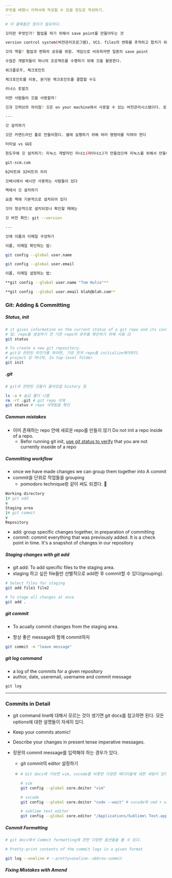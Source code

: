 ```yaml
---
무엇을 배웠나 이력서에 작성할 수 있을 정도로 작성하기.
---
```


~~~bash
# 이 블록들은 정리가 필요하다.

깃이란 무엇인가? 협업을 하기 위해서 save point를 만들어두는 것

version control system(버전관리프로그램), VCS. files의 변화를 추적하고 합치기 위한 것

깃의 역할? 협업과 변화의 공유를 위함. 게임으로 비유하자면 일종의 save point

수많은 개발자들이 하나의 프로젝트를 수행하기 위해 깃을 활용한다.

워크플로우, 체크포인트

체크포인트를 이동, 분기된 체크포인트를 결합할 수도

리너스 토발즈

어떤 사람들이 깃을 사용할까?

깃과 깃허브의 차이점? 깃은 on your machine에서 사용할 수 있는 버전관리시스템이다. 로컬에서만 써도 된다. 깃허브는 웹서비스로 회원가입이 필요하다. 깃과 깃 사용자들을 위해 만들어진 도구이다. 각자의 머신에 가져와 작업하여 협업할 수 있게 도와준다

---

깃 설치하기

깃은 커맨드라인 툴로 만들어졌다. 쉘에 실행하기 위해 여러 명령어를 익혀야 한다

터미널 vs GUI

윈도우에 깃 설치하기: 리눅스 개발자인 리너스(라이너스)가 만들었으며 리눅스를 위해서 만들어졌기 때문에 유닉스 기반의 인터페이스에서 실행하기 위해서 만들었음. 윈도우에는 유닉스 기반 프롬프트가 깔려있지 않음. 깃 배시를 설치해야 함 깃 설치프로그램을 설치하자

git-scm.com

62비트와 32비트의 차이

깃배시에서 배시만 사용하는 사람들이 있다

멕에서 깃 설치하기

요즘 맥에 기본적으로 설치되어 있다

깃이 정상적으로 설치되었나 확인할 때에는

깃 버전 확인: git --version

---

깃에 이름과 이메일 구성하기

이름, 이메일 확인하는 법:

git config --global user.name

git config --global user.email

이름, 이메일 설정하는 법:

**git config --global user.name "Tom Hulce"**

**git config --global user.email blah@blah.com**
~~~

### Git: Adding & Committing

##### Status, init

~~~bash
# it gives information on the current status of a git repo and its contents
# 팁: repo를 생성하기 전 기존 repo의 유무를 확인하기 위해 사용 🙃
git status
~~~

~~~bash
# To create a new git repository.
# git과 관련된 무언가를 하려면, 가장 먼저 repo를 initialize해야한다.
# project 당 하나씩, In top-level folder
git init
~~~

##### .git

~~~bash
# git과 관련된 것들이 들어있음 history 등

ls -a # 숨김 폴더 나열
rm -rf .git # git repo 삭제
git status # repo 삭제됨을 확인
~~~

##### Common mistakes

- 이미 존재하는 repo 안에 새로운 repo를 만들지 않기 Do not init a repo inside of a repo.
  - Befor running git init, <u>use git status to verify</u> that you are not currently inseide of a repo

##### Committing workflow

- once we have made changes we can group them together into A commit
- commit을 단위로 작업들을 grouping
  - pomodoro technique랑 같이 써도 되겠다. 🦀

~~~bash
Working directory
|# git add
v
Staging area
|# git commit
v
Repository
~~~

- add: group specific changes together, in preparation of committing
- commit: commit everything that was previously added. It is a check point in time. It's a snapshot of changes in our repository

##### Staging changes with git add

- git add: To add specific files to the staging area.
- staging 하고 싶은 file들만 선별적으로 add한 후 commit할 수 있다(grouping).

~~~bash
# Select files for staging
git add file1 file2

# To stage all changes at once
git add .
~~~

##### git commit

- To acually commit changes from the staging area.

- 항상 좋은 message와 함께 commit하자

~~~bash
git commit -m "leave message"
~~~

##### git log command

- a log of the commits for a given repository
- author, date, useremail, username and commit message

~~~ba
git log
~~~

---

### Commits in Detail

- git command line에 대해서 모르는 것이 생기면 git docs를 참고하면 된다. 모든 options에 대한 설명들이 자세히 있다.

- Keep your commits atomic!
- Describe your changes in present tense imperative messages.

- 장문의 commit message를 입력해야 하는 경우가 있다.

  - git commit의 editor 설정하기

  - ~~~bash
    # Git docs에 가보면 vim, vscode를 비롯한 다양한 에디터들에 대한 세팅이 있다. core editor를 설정하여 git commit 커맨드로 장문의 msg를 남길 수 있다.
    
    # vim
    git config --global core.deitor "vim"
    
    # vscode
    git config --global core.deitor "code --wait" # vscode에 cmd + shift + p 를 누른 후 code를 입력하여 code command in path를 설치해야 할 수 있다.
    
    # sublime text editor
    git config --global core.editor "/Applications/Sublime\ Text.app/Contents/SharedSupport/bin/subl --new-window --wait"
    ~~~

##### Commit Formatting

~~~bash
# git docs에서 Commit formatting에 관한 다양한 옵션들을 볼 수 있다.

# Pretty-print contents of the commit logs in a given format

git log --oneline # --pretty=oneline--abbrev-commit
~~~

##### Fixing Mistakes with Amend



